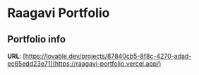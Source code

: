 # Raagavi Portfolio

## Portfolio info

**URL**: [https://lovable.dev/projects/87840cb5-8f8c-4270-adad-ec65edd23e71](https://raagavi-portfolio.vercel.app/)

